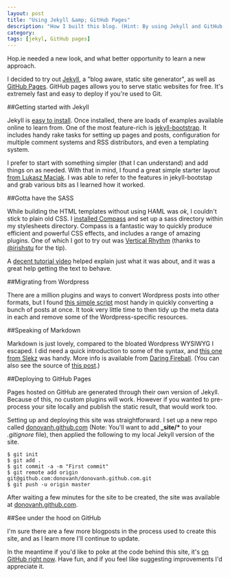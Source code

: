 ```yaml
---
layout: post
title: "Using Jekyll &amp; GitHub Pages"
description: "How I built this blog. (Hint: By using Jekyll and GitHub Pages)"
category: 
tags: [jekyl, GitHub pages]
---
```

Hop.ie needed a new look, and what better opportunity to learn a new approach.

I decided to try out [Jekyll][1], a "blog aware, static site generator", as well as [GitHub Pages][2]. GitHub pages allows you to serve static websites for free. It's extremely fast and easy to deploy if you're used to Git.

##Getting started with Jekyll

Jekyll is [easy to install][3]. Once installed, there are loads of examples available online to learn from. One of the most feature-rich is [jekyll-bootstrap][4]. It includes handy rake tasks for setting up pages and posts, configuration for multiple comment systems and RSS distributors, and even a templating system.

I prefer to start with something simpler (that I can understand) and add things on as needed. With that in mind, I found a great simple starter layout [from Lukasz Maciak][5]. I was able to refer to the features in jekyll-bootstap and grab various bits as I learned how it worked.

##Gotta have the SASS

While building the HTML templates without using HAML was *ok*, I couldn't stick to plain old CSS. I [installed Compass][8] and set up a sass directory within my stylesheets directory. Compass is a fantastic way to quickly produce efficient and powerful CSS effects, and includes a range of amazing plugins. One of which I got to try out was [Vertical Rhythm][10] (thanks to [@irishstu][9] for the tip).

A [decent tutorial video][11] helped explain just what it was about, and it was a great help getting the text to behave.

##Migrating from Wordpress

There are a million plugins and ways to convert Wordpress posts into other formats, but I found [this simple script][12] most handy in quickly converting a bunch of posts at once. It took very little time to then tidy up the meta data in each and remove some of the Wordpress-specific resources.

##Speaking of Markdown

Markdown is just lovely, compared to the bloated Wordpress WYSIWYG I escaped. I did need a quick introduction to some of the syntax, and [this one from Slekz][13] was handy. More info is available from [Daring Fireball][14]. (You can also see the source of [this post][15].)

##Deploying to GitHub Pages

Pages hosted on GitHub are generated through their own version of Jekyll. Because of this, no custom plugins will work. However if you wanted to pre-process your site locally and publish the static result, that would work too.

Setting up and deploying this site was straightforward. I set up a new repo called [donovanh.github.com][6] (Note: You'll want to add **\_site/\*** to your *.gitignore* file), then applied the following to my local Jekyll version of the site.

    $ git init
    $ git add .
    $ git commit -a -m "First commit"
    $ git remote add origin git@github.com:donovanh/donovanh.github.com.git
    $ git push -u origin master
    
After waiting a few minutes for the site to be created, the site was available at [donovanh.github.com][7].

##See under the hood on GitHub

I'm sure there are a few more blogposts in the process used to create this site, and as I learn more I'll continue to update.

In the meantime if you'd like to poke at the code behind this site, it's [on GitHub right now][6]. Have fun, and if you feel like suggesting improvements I'd appreciate it.

 [1]: http://jekyllrb.com/
 [2]: http://pages.github.com
 [3]: https://github.com/mojombo/jekyll/wiki/install
 [4]: https://github.com/plusjade/jekyll-bootstrap
 [5]: https://github.com/maciakl/Sample-Jekyll-Site
 [6]: https://github.com/donovanh/donovanh.github.com
 [7]: http://donovanh.github.com
 [8]: http://compass-style.org/install/
 [9]: https://twitter.com/irishstu
 [10]: http://compass-style.org/reference/compass/typography/vertical_rhythm/
 [11]: http://www.youtube.com/watch?v=ls3Clk-kz3s
 [12]: https://github.com/davidwinter/wordpress-to-jekyll
 [13]: http://old-wp.slekx.com/the-markdown-tutorial/
 [14]: http://daringfireball.net/projects/markdown/basics/
 [15]: https://raw.github.com/donovanh/donovanh.github.com/master/_posts/2012-07-22-jekyll-github-pages.markdown
